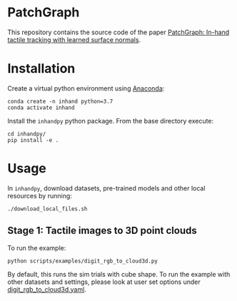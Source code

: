 PatchGraph
===================================================

This repository contains the source code of the paper [PatchGraph: In-hand tactile tracking with learned surface normals](https://arxiv.org/abs/2111.07524).

# Installation

Create a virtual python environment using [Anaconda](https://www.anaconda.com/products/individual):
```
conda create -n inhand python=3.7
conda activate inhand
```

Install the `inhandpy` python package. From the base directory execute:
```
cd inhandpy/
pip install -e .
```

# Usage

In `inhandpy`, download datasets, pre-trained models and other local resources by running:
```
./download_local_files.sh
```

## Stage 1: Tactile images to 3D point clouds

To run the example:
```
python scripts/examples/digit_rgb_to_cloud3d.py
```
By default, this runs the sim trials with cube shape. To run the example with other datasets and settings, please look at user set options under [digit_rgb_to_cloud3d.yaml](inhandpy/config/digit_rgb_to_cloud.yaml).